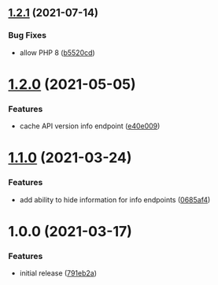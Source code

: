 ## [1.2.1](https://github.com/chriha/laravel-api-documentation/compare/v1.2.0...v1.2.1) (2021-07-14)


### Bug Fixes

* allow PHP 8 ([b5520cd](https://github.com/chriha/laravel-api-documentation/commit/b5520cd31ef2bcbedc0dd22c3ca883b2bbc6ed24))

# [1.2.0](https://github.com/chriha/laravel-api-documentation/compare/v1.1.0...v1.2.0) (2021-05-05)


### Features

* cache API version info endpoint ([e40e009](https://github.com/chriha/laravel-api-documentation/commit/e40e0096c54a2665608dde443274f6ec1e160708))

# [1.1.0](https://github.com/chriha/laravel-api-documentation/compare/v1.0.0...v1.1.0) (2021-03-24)


### Features

* add ability to hide information for info endpoints ([0685af4](https://github.com/chriha/laravel-api-documentation/commit/0685af426a37112546ed65dafea6a246aff7ad41))

# 1.0.0 (2021-03-17)


### Features

* initial release ([791eb2a](https://github.com/chriha/laravel-api-documentation/commit/791eb2a98c4fb8a5d20ec0d372153818905d6228))
